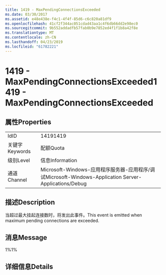 ```yaml
---
title: 1419 - MaxPendingConnectionsExceeded
ms.date: 03/30/2017
ms.assetid: e48e438e-f4c1-4f4f-85d6-c6c820a81df9
ms.openlocfilehash: 41cf2f344ac051cdad43aa1c4f6db66dd2e98ec0
ms.sourcegitcommit: 9b552addadfb57fab0b9e7852ed4f1f1b8a42f8e
ms.translationtype: MT
ms.contentlocale: zh-CN
ms.lasthandoff: 04/23/2019
ms.locfileid: "61782221"
---
```

# <a name="1419---maxpendingconnectionsexceeded"></a><span data-ttu-id="af22e-102">1419 - MaxPendingConnectionsExceeded</span><span class="sxs-lookup"><span data-stu-id="af22e-102">1419 - MaxPendingConnectionsExceeded</span></span>
## <a name="properties"></a><span data-ttu-id="af22e-103">属性</span><span class="sxs-lookup"><span data-stu-id="af22e-103">Properties</span></span>  
  
|||  
|-|-|  
|<span data-ttu-id="af22e-104">Id</span><span class="sxs-lookup"><span data-stu-id="af22e-104">ID</span></span>|<span data-ttu-id="af22e-105">1419</span><span class="sxs-lookup"><span data-stu-id="af22e-105">1419</span></span>|  
|<span data-ttu-id="af22e-106">关键字</span><span class="sxs-lookup"><span data-stu-id="af22e-106">Keywords</span></span>|<span data-ttu-id="af22e-107">配额</span><span class="sxs-lookup"><span data-stu-id="af22e-107">Quota</span></span>|  
|<span data-ttu-id="af22e-108">级别</span><span class="sxs-lookup"><span data-stu-id="af22e-108">Level</span></span>|<span data-ttu-id="af22e-109">信息</span><span class="sxs-lookup"><span data-stu-id="af22e-109">Information</span></span>|  
|<span data-ttu-id="af22e-110">通道</span><span class="sxs-lookup"><span data-stu-id="af22e-110">Channel</span></span>|<span data-ttu-id="af22e-111">Microsoft-Windows-应用程序服务器-应用程序/调试</span><span class="sxs-lookup"><span data-stu-id="af22e-111">Microsoft-Windows-Application Server-Applications/Debug</span></span>|  
  
## <a name="description"></a><span data-ttu-id="af22e-112">描述</span><span class="sxs-lookup"><span data-stu-id="af22e-112">Description</span></span>  
 <span data-ttu-id="af22e-113">当超过最大挂起连接数时，将发出此事件。</span><span class="sxs-lookup"><span data-stu-id="af22e-113">This event is emitted when maximum pending connections are exceeded.</span></span>  
  
## <a name="message"></a><span data-ttu-id="af22e-114">消息</span><span class="sxs-lookup"><span data-stu-id="af22e-114">Message</span></span>  
 <span data-ttu-id="af22e-115">1%</span><span class="sxs-lookup"><span data-stu-id="af22e-115">1%</span></span>  
  
## <a name="details"></a><span data-ttu-id="af22e-116">详细信息</span><span class="sxs-lookup"><span data-stu-id="af22e-116">Details</span></span>
